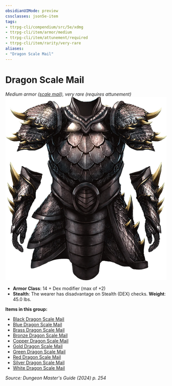 ```yaml
---
obsidianUIMode: preview
cssclasses: json5e-item
tags:
- ttrpg-cli/compendium/src/5e/xdmg
- ttrpg-cli/item/armor/medium
- ttrpg-cli/item/attunement/required
- ttrpg-cli/item/rarity/very-rare
aliases: 
- "Dragon Scale Mail"
---
```

# Dragon Scale Mail
*Medium armor ([scale mail](3-Compendium/items/scale-mail-xphb.md)), very rare (requires attunement)*  
![](3-Compendium/items/img/dragon-scale-mail.webp#right)

- **Armor Class**: 14 + Dex modifier (max of +2)
- **Stealth**: The wearer has disadvantage on Stealth (DEX) checks.
**Weight**: 45.0 lbs.

**Items in this group:**

- [Black Dragon Scale Mail](3-Compendium/items/black-dragon-scale-mail-xdmg.md)
- [Blue Dragon Scale Mail](3-Compendium/items/blue-dragon-scale-mail-xdmg.md)
- [Brass Dragon Scale Mail](3-Compendium/items/brass-dragon-scale-mail-xdmg.md)
- [Bronze Dragon Scale Mail](3-Compendium/items/bronze-dragon-scale-mail-xdmg.md)
- [Copper Dragon Scale Mail](3-Compendium/items/copper-dragon-scale-mail-xdmg.md)
- [Gold Dragon Scale Mail](3-Compendium/items/gold-dragon-scale-mail-xdmg.md)
- [Green Dragon Scale Mail](3-Compendium/items/green-dragon-scale-mail-xdmg.md)
- [Red Dragon Scale Mail](3-Compendium/items/red-dragon-scale-mail-xdmg.md)
- [Silver Dragon Scale Mail](3-Compendium/items/silver-dragon-scale-mail-xdmg.md)
- [White Dragon Scale Mail](3-Compendium/items/white-dragon-scale-mail-xdmg.md)

*Source: Dungeon Master's Guide (2024) p. 254*
